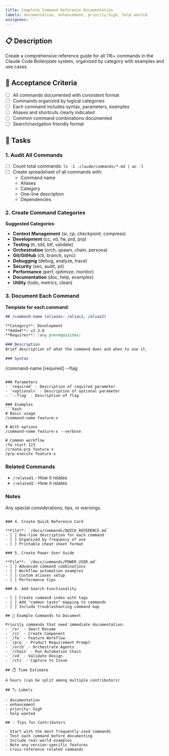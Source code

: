 ```yaml
---
title: Complete Command Reference Documentation
labels: documentation, enhancement, priority:high, help wanted
assignees: ''
---
```


## 📋 Description

Create a comprehensive reference guide for all 116+ commands in the Claude Code Boilerplate system, organized by category with examples and use cases.

## 🎯 Acceptance Criteria

- [ ] All commands documented with consistent format
- [ ] Commands organized by logical categories
- [ ] Each command includes syntax, parameters, examples
- [ ] Aliases and shortcuts clearly indicated
- [ ] Common command combinations documented
- [ ] Search/navigation friendly format

## 📝 Tasks

### 1. Audit All Commands
- [ ] Count total commands: `ls -1 .claude/commands/*.md | wc -l`
- [ ] Create spreadsheet of all commands with:
  - Command name
  - Aliases
  - Category
  - One-line description
  - Dependencies

### 2. Create Command Categories

**Suggested Categories**:
- **Context Management** (sr, cp, checkpoint, compress)
- **Development** (cc, vd, fw, prd, prp)
- **Testing** (tr, tdd, btf, validate)
- **Orchestration** (orch, spawn, chain, persona)
- **Git/GitHub** (cti, branch, sync)
- **Debugging** (debug, analyze, trace)
- **Security** (sec, audit, pii)
- **Performance** (perf, optimize, monitor)
- **Documentation** (doc, help, examples)
- **Utility** (todo, metrics, clean)

### 3. Document Each Command

**Template for each command**:
```markdown
## /command-name (aliases: /alias1, /alias2)

**Category**: Development  
**Added**: v2.3.0  
**Requires**: [any prerequisites]

### Description
Brief description of what the command does and when to use it.

### Syntax
```
/command-name [required] <optional> --flag
```

### Parameters
- `required` - Description of required parameter
- `<optional>` - Description of optional parameter
- `--flag` - Description of flag

### Examples
```bash
# Basic usage
/command-name feature-x

# With options
/command-name feature-x --verbose

# Common workflow
/fw start 123
/create-prp feature-x
/prp-execute feature-x
```

### Related Commands
- `/related1` - How it relates
- `/related2` - How it relates

### Notes
Any special considerations, tips, or warnings.
```

### 4. Create Quick Reference Card

**File**: `/docs/commands/QUICK_REFERENCE.md`
- [ ] One-line description for each command
- [ ] Organized by frequency of use
- [ ] Printable cheat sheet format

### 5. Create Power User Guide

**File**: `/docs/commands/POWER_USER.md`
- [ ] Advanced command combinations
- [ ] Workflow automation examples
- [ ] Custom aliases setup
- [ ] Performance tips

### 6. Add Search Functionality

- [ ] Create command index with tags
- [ ] Add "common tasks" mapping to commands
- [ ] Include troubleshooting command map

## 🔗 Example Commands to Document

Priority commands that need immediate documentation:
- `/sr` - Smart Resume
- `/cc` - Create Component  
- `/fw` - Feature Workflow
- `/prp` - Product Requirement Prompt
- `/orch` - Orchestrate Agents
- `/chain` - Run Automation Chain
- `/vd` - Validate Design
- `/cti` - Capture to Issue

## ⏱️ Time Estimate

4 hours (can be split among multiple contributors)

## 🏷️ Labels

- documentation
- enhancement
- priority: high
- help wanted

## 💡 Tips for Contributors

- Start with the most frequently used commands
- Test each command before documenting
- Include real-world examples
- Note any version-specific features
- Cross-reference related commands
